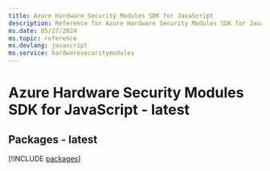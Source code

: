 ```yaml
---
title: Azure Hardware Security Modules SDK for JavaScript
description: Reference for Azure Hardware Security Modules SDK for JavaScript
ms.date: 05/27/2024
ms.topic: reference
ms.devlang: javascript
ms.service: hardwaresecuritymodules
---
```

# Azure Hardware Security Modules SDK for JavaScript - latest
## Packages - latest
[!INCLUDE [packages](hardware-security-modules-index.md)]
